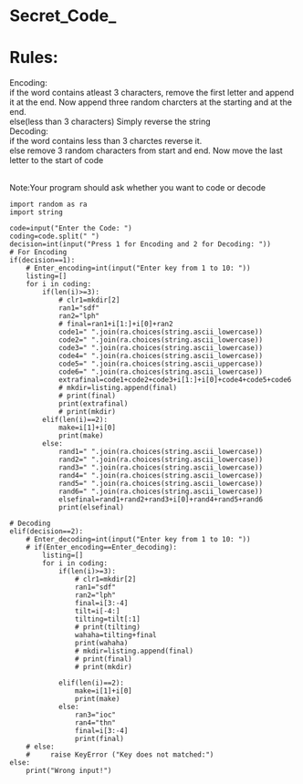 # Secret_Code_
# Rules:<br>
Encoding:<br>
if the word contains atleast 3 characters, remove the first letter and append it at the end. Now append three random charcters at the starting and at the end.<br>
else(less than 3 characters) Simply reverse the string<br>
Decoding:<br>
if the word contains less than 3 charctes reverse it.<br>
else remove 3 random characters from start and end. Now move the last letter to the start of code<br><br>

Note:Your program should ask whether you want to code or decode
```
import random as ra
import string

code=input("Enter the Code: ")
coding=code.split(" ")
decision=int(input("Press 1 for Encoding and 2 for Decoding: "))
# For Encoding
if(decision==1):
    # Enter_encoding=int(input("Enter key from 1 to 10: "))
    listing=[]
    for i in coding:
        if(len(i)>=3):
            # clr1=mkdir[2]
            ran1="sdf"
            ran2="lph"
            # final=ran1+i[1:]+i[0]+ran2
            code1=" ".join(ra.choices(string.ascii_lowercase))
            code2=" ".join(ra.choices(string.ascii_lowercase))
            code3=" ".join(ra.choices(string.ascii_lowercase))
            code4=" ".join(ra.choices(string.ascii_lowercase))
            code5=" ".join(ra.choices(string.ascii_uppercase))
            code6=" ".join(ra.choices(string.ascii_lowercase))
            extrafinal=code1+code2+code3+i[1:]+i[0]+code4+code5+code6
            # mkdir=listing.append(final)
            # print(final)
            print(extrafinal)
            # print(mkdir)
        elif(len(i)==2):
            make=i[1]+i[0]
            print(make)
        else:
            rand1=" ".join(ra.choices(string.ascii_lowercase))
            rand2=" ".join(ra.choices(string.ascii_lowercase))
            rand3=" ".join(ra.choices(string.ascii_lowercase))
            rand4=" ".join(ra.choices(string.ascii_lowercase))
            rand5=" ".join(ra.choices(string.ascii_lowercase))
            rand6=" ".join(ra.choices(string.ascii_lowercase))
            elsefinal=rand1+rand2+rand3+i[0]+rand4+rand5+rand6
            print(elsefinal)
```
```
# Decoding
elif(decision==2):
    # Enter_decoding=int(input("Enter key from 1 to 10: "))
    # if(Enter_encoding==Enter_decoding):
        listing=[]
        for i in coding:
            if(len(i)>=3):
                # clr1=mkdir[2]
                ran1="sdf"
                ran2="lph"
                final=i[3:-4]             
                tilt=i[-4:]               
                tilting=tilt[:1]
                # print(tilting)
                wahaha=tilting+final
                print(wahaha)
                # mkdir=listing.append(final)
                # print(final)
                # print(mkdir)
                
            elif(len(i)==2):
                make=i[1]+i[0]
                print(make)
            else:
                ran3="ioc"
                ran4="thn"
                final=i[3:-4]
                print(final)
    # else:
    #     raise KeyError ("Key does not matched:")
else:
    print("Wrong input!")
```

